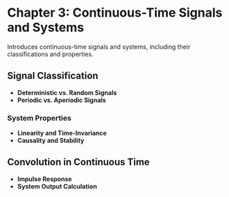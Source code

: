 # Chapter 3: Continuous-Time Signals and Systems

Introduces continuous-time signals and systems, including their classifications and properties.

## Signal Classification

-   **Deterministic vs. Random Signals**
-   **Periodic vs. Aperiodic Signals**

### System Properties

-   **Linearity and Time-Invariance**
-   **Causality and Stability**

## Convolution in Continuous Time

-   **Impulse Response**
-   **System Output Calculation**

